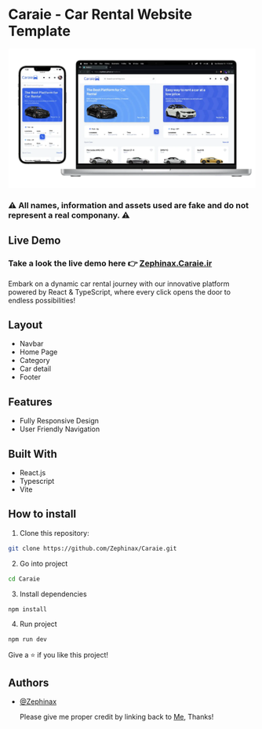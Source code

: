 # Caraie - Car Rental Website Template

![image](./CaraiePreview.webp)

### ⚠️ **All names, information and assets used are fake and do not represent a real componany.** ⚠️

## Live Demo

### Take a look the live demo here 👉 [Zephinax.Caraie.ir](https://zephinax.github.io/Caraie/)

Embark on a dynamic car rental journey with our innovative platform powered by React & TypeScript, where every click opens the door to endless possibilities!

## Layout

- Navbar
- Home Page
- Category
- Car detail
- Footer

## Features

- Fully Responsive Design
- User Friendly Navigation

## Built With

- React.js
- Typescript
- Vite

## How to install

1. Clone this repository:

```bash
git clone https://github.com/Zephinax/Caraie.git
```

2. Go into project

```bash
cd Caraie
```

3. Install dependencies

```bash
npm install
```

4. Run project

```bash
npm run dev
```

Give a ⭐ if you like this project!

## Authors

- [@Zephinax](https://github.com/Zephinax)

  Please give me proper credit by linking back to [Me](https://github.com/Zephinax), Thanks!
